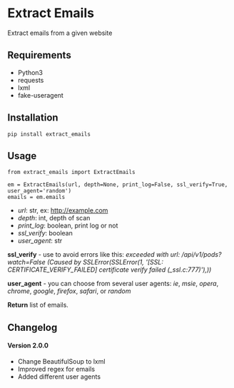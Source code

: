 # Extract Emails
Extract emails from a given website

## Requirements
- Python3
- requests
- lxml
- fake-useragent

## Installation
```
pip install extract_emails
```

## Usage
```
from extract_emails import ExtractEmails

em = ExtractEmails(url, depth=None, print_log=False, ssl_verify=True, user_agent='random')
emails = em.emails
```
- *url*: str, ex: http://example.com
- *depth*: int, depth of scan
- *print_log*: boolean, print log or not
- *ssl_verify*: boolean
- *user_agent*: str

**ssl_verify** - use to avoid errors like this: *exceeded with url: /api/v1/pods?watch=False (Caused by SSLError(SSLError(1, '[SSL: CERTIFICATE_VERIFY_FAILED] certificate verify failed (_ssl.c:777)'),))*

**user_agent** - you can choose from several user agents: *ie*, *msie*, *opera*, *chrome*, *google*, *firefox*, *safari*, or *random*

**Return** list of emails.



## Changelog

#### Version 2.0.0

- Change BeautifulSoup to lxml
- Improved regex for emails
- Added different user agents